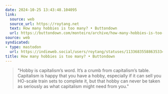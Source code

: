 ```yaml
---
date: 2024-10-25 13:43:48.104095
link:
  source: web
  source_url: https://roytang.net
  text: How many hobbies is too many? • Buttondown
  url: https://buttondown.com/monteiro/archive/how-many-hobbies-is-too-many/
source: web
syndicated:
- type: mastodon
  url: https://indieweb.social/users/roytang/statuses/113368355886353340
title: How many hobbies is too many? • Buttondown
---
```


> "Hobby is capitalism’s word. It’s a crumb from capitalism’s table. Capitalism is happy that you have a hobby, especially if it can sell you HO-scale train sets to complete it, but that hobby can never be taken as seriously as what capitalism might need from you."
